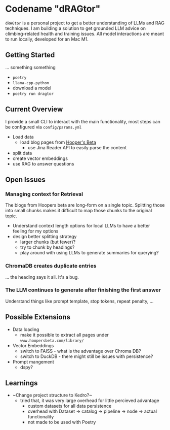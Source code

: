 # Codename "dRAGtor"

`dRAGtor` is a personal project to get a better understanding of LLMs and RAG techniques.
I am building a solution to get grounded LLM advice on climbing-related health and training issues.
All model interactions are meant to run locally, developed for an Mac M1.

## Getting Started
... something something 

- `poetry`
- `llama-cpp-python`
- download a model
- `poetry run dragtor` 

## Current Overview

I provide a small CLI to interact with the main functionality, most steps can be configured via `config/params.yml`

- Load data
    - load blog pages from [Hooper's Beta](www.hoopersbeta.com)
        - use Jina Reader API to easily parse the content
- split data
- create vector embeddings
- use RAG to answer questions

## Open Issues

### Managing context for Retrieval

The blogs from Hoopers beta are long-form on a single topic. Splitting those into small chunks makes it difficult to map those chunks to the original topic.

- Understand context length options for local LLMs to have a better feeling for my options
- design better splitting strategy
    - larger chunks (but fewer)?
    - try to chunk by headings?
    - play around with using LLMs to generate summaries for querying?

### ChromaDB creates duplicate entries

... the heading says it all. It's a bug.

### The LLM continues to generate after finishing the first answer

Understand things like prompt template, stop tokens, repeat penalty, ...

## Possible Extensions

- Data loading
    - make it possible to extract all pages under `www.hoopersbeta.com/library/`
- Vector Embeddings
    - switch to FAISS - what is the advantage over Chroma DB?
    - switch to DuckDB - there might still be issues with persistence?
- Prompt mangement
    - dspy?

## Learnings

- ~Change project structure to Kedro?~
    - tried that, it was very large overhead for little percieved advantage
        - custom datasets for all data persistence
        - overhead with Dataset -> catalog -> pipeline -> node -> actual functionality
        - not made to be used with Poetry
